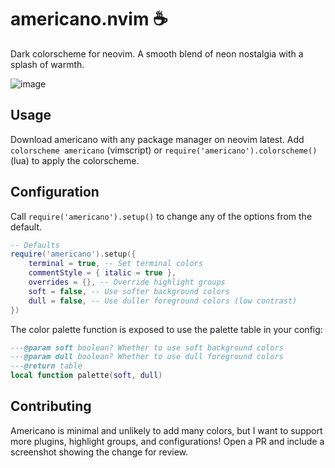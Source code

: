 # americano.nvim :coffee:

Dark colorscheme for neovim. A smooth blend of neon nostalgia with a splash of warmth.

![image](https://github.com/user-attachments/assets/c939f718-e683-4872-81a8-ebb2ee7f1042)

## Usage

Download americano with any package manager on neovim latest.
Add `colorscheme americano` (vimscript) or `require('americano').colorscheme()` (lua) to apply the colorscheme.

## Configuration

Call `require('americano').setup()` to change any of the options from the default.

```lua
-- Defaults
require('americano').setup({
    terminal = true, -- Set terminal colors
    commentStyle = { italic = true },
    overrides = {}, -- Override highlight groups
    soft = false, -- Use softer background colors
    dull = false, -- Use duller foreground colors (low contrast)
})
```

The color palette function is exposed to use the palette table in your config:
```lua
---@param soft boolean? Whether to use soft background colors
---@param dull boolean? Whether to use dull foreground colors
---@return table 
local function palette(soft, dull)
```

## Contributing

Americano is minimal and unlikely to add many colors, but I want to support more plugins, highlight groups, and configurations! 
Open a PR and include a screenshot showing the change for review. 
